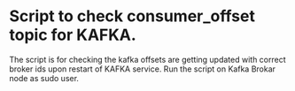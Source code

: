 # Script to check consumer_offset topic for KAFKA. 

The script is for checking the kafka offsets are getting updated with correct broker ids upon restart of KAFKA service.
Run the script on Kafka Brokar node as sudo user.
